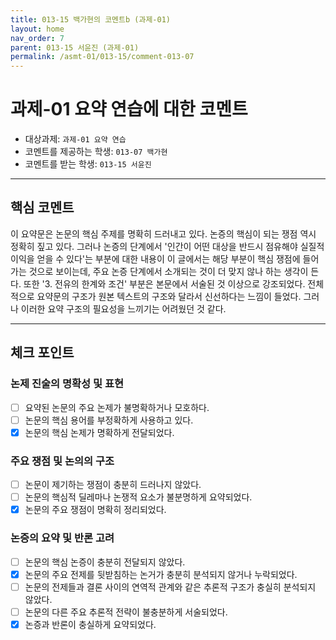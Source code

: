 ```yaml
---
title: 013-15 백가현의 코멘트b (과제-01) 
layout: home
nav_order: 7
parent: 013-15 서윤진 (과제-01)
permalink: /asmt-01/013-15/comment-013-07
---
```


# 과제-01 요약 연습에 대한 코멘트

- 대상과제: `과제-01 요약 연습`
- 코멘트를 제공하는 학생: `013-07 백가현` 
- 코멘트를 받는 학생: `013-15 서윤진` 

---

## 핵심 코멘트

이 요약문은 논문의 핵심 주제를 명확히 드러내고 있다. 논증의 핵심이 되는 쟁점 역시 정확히 짚고 있다. 
그러나 논증의 단계에서 '인간이 어떤 대상을 반드시 점유해야 실질적 이익을 얻을 수 있다'는 부분에 대한 내용이 이 글에서는 해당 부분이 핵심 쟁점에 들어가는 것으로 보이는데, 주요 논증 단계에서 소개되는 것이 더 맞지 않나 하는 생각이 든다.
또한 '3. 전유의 한계와 조건' 부분은 본문에서 서술된 것 이상으로 강조되었다. 
전체적으로 요약문의 구조가 원본 텍스트의 구조와 달라서 신선하다는 느낌이 들었다. 그러나 이러한 요약 구조의 필요성을 느끼기는 어려웠던 것 같다. 

---

## 체크 포인트

### 논제 진술의 명확성 및 표현  
- [ ] 요약된 논문의 주요 논제가 불명확하거나 모호하다.  
- [ ] 논문의 핵심 용어를 부정확하게 사용하고 있다.  
- [x] 논문의 핵심 논제가 명확하게 전달되었다.  

### 주요 쟁점 및 논의의 구조  
- [ ] 논문이 제기하는 쟁점이 충분히 드러나지 않았다.  
- [ ] 논문의 핵심적 딜레마나 논쟁적 요소가 불분명하게 요약되었다.  
- [x] 논문의 주요 쟁점이 명확히 정리되었다.  

### 논증의 요약 및 반론 고려  
- [ ] 논문의 핵심 논증이 충분히 전달되지 않았다.  
- [x] 논문의 주요 전제를 뒷받침하는 논거가 충분히 분석되지 않거나 누락되었다.  
- [ ] 논문의 전제들과 결론 사이의 연역적 관계와 같은 추론적 구조가 충실히 분석되지 않았다.  
- [ ] 논문의 다른 주요 추론적 전략이 불충분하게 서술되었다.
- [x] 논증과 반론이 충실하게 요약되었다. 
